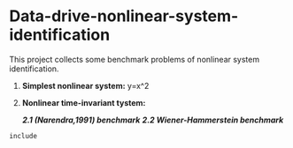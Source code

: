 # Data-drive-nonlinear-system-identification

This project collects some benchmark problems of nonlinear system identification.
1. **Simplest nonlinear system:**
     y=x^2
2. **Nonlinear time-invariant tystem:**
   
   ***2.1 (Narendra,1991) benchmark***
   ***2.2 Wiener-Hammerstein benchmark***

 ```
 include 
 ```

